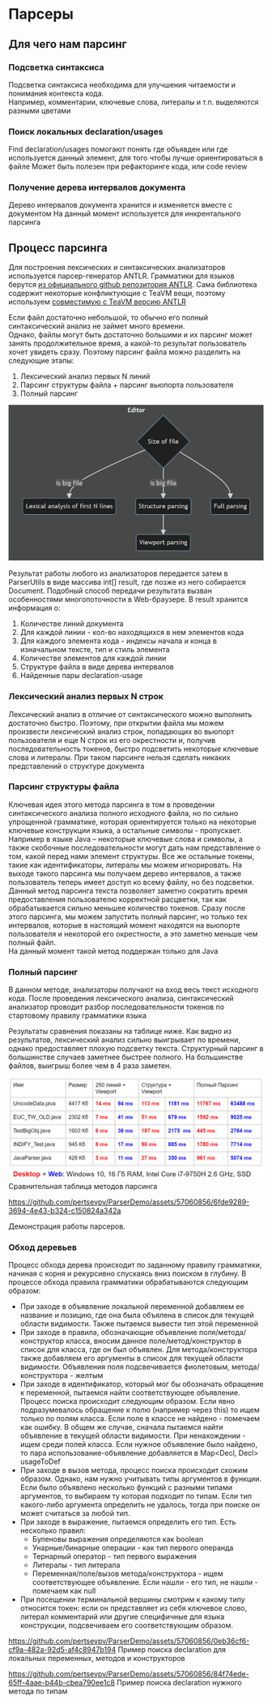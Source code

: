 # Парсеры

## Для чего нам парсинг

### Подсветка синтаксиса
Подсветка синтаксиса необходима для улучшения читаемости и понимания контекста кода.  
Например, комментарии, ключевые слова, литералы и т.п. выделяются разными цветами

### Поиск локальных declaration/usages
Find declaration/usages помогают понять где объявден или где используется данный элемент,
для того чтобы лучше ориентироваться в файле
Может быть полезен при рефакторинге кода, или code review

### Получение дерева интервалов документа
Дерево интервалов документа хранится и изменяется вместе с документом
На данный момент используется для инкрентального парсинга

## Процесс парсинга
Для построения лексических и синтаксических анализаторов используется парсер-генератор ANTLR. 
Грамматики для языков берутся [из официального github репозитория ANTLR](https://github.com/antlr/grammars-v4).
Сама библиотека содержит некоторые конфликтующие с TeaVM вещи, поэтому используем
[совместимую с TeaVM версию ANTLR](https://github.com/pertsevpv/antlr4-teavm-compatible)

Если файл достаточно небольшой, то обычно его полный синтаксический анализ не займет много времени.  
Однако, файлы могут быть достаточно большими и их парсинг может занять продолжительное время,
а какой-то результат пользователь хочет увидеть сразу.
Поэтому парсинг файла можно разделить на следующие этапы:


1. Лексический анализ первых N линий
2. Парсинг структуры файла + парсинг вьюпорта пользователя
3. Полный парсинг

![types.png](demo/types.png)


Результат работы любого из анализаторов передается затем в ParserUtils в виде массива int[] result,
где позже из него собирается Document.
Подобный способ передачи результата вызван особенностями многопоточности в Web-браузере.
В result хранится информация о:
1. Количестве линий документа
2. Для каждой линии - кол-во находящихся в нем элементов кода
3. Для каждого элемента кода - индексы начала и конца в изначальном тексте, тип и стиль элемента
4. Количестве элементов для каждой линии
5. Структуре файла в виде дерева интервалов
6. Найденные пары declaration-usage

### Лексический анализ первых N строк
Лексический анализ в отличие от синтаксического можно выполнить
достаточно быстро. Поэтому, при открытии файла мы можем произвести
лексический анализ строк, попадающих во вьюпорт пользователя и
еще N строк из его окрестности и, получив последовательность токенов, быстро
подсветить некоторые ключевые слова и литералы. При таком парсинге нельзя
сделать никаких представлений о структуре документа

###  Парсинг структуры файла 
Ключевая идея этого метода парсинга в том в проведении
синтаксического анализа полного исходного файла, но по сильно упрощенной
грамматике, которая ориентируется только на некоторые ключевые конструкции
языка, а остальные символы - пропускает. Например в языке Java – некоторые
ключевые слова и символы, а также скобочные последовательности могут дать
нам представление о том, какой перед нами элемент структуры. Все же
остальные токены, такие как идентификаторы, литералы мы можем
игнорировать. На выходе такого парсинга мы получаем дерево интервалов, а
также пользователь теперь имеет доступ ко всему файлу, но без подсветки.  
Данный метод парсинга текста позволяет заметно сократить время
предоставления пользователю корректной расцветки, так как обрабатывается
сильно меньшее количество токенов.
Сразу после этого парсинга, мы можем запустить полный парсинг, но
только тех интервалов, которые в настоящий момент находятся на вьюпорте
пользователя и некоторой его окрестности, а это заметно меньше чем полный
файл.  
На данный момент такой метод поддержан только для Java 

### Полный парсинг
В данном методе, анализаторы получают на вход весь текст исходного
кода. После проведения лексического анализа, синтаксический анализатор
проводит разбор последовательности токенов по стартовому правилу
грамматики языка

Результаты сравнения показаны на таблице ниже. Как видно из
результатов, лексический анализ сильно выигрывает по времени, однако
предоставляет плохую подсветку текста. Структурный парсинг в большинстве
случаев заметнее быстрее полного. На большинстве файлов, выигрыш более
чем в 4 раза заметен.


![parsers_times](demo/parsers_times.png) Сравнительная таблица методов парсинга  

https://github.com/pertsevpv/ParserDemo/assets/57060856/6fde9289-3694-4e43-b324-c150824a342a

Демонстрация работы парсеров.

### Обход деревьев

Процесс обхода дерева происходит по заданному правилу грамматики,
начиная с корня и рекурсивно спускаясь вниз поиском в глубину. В процессе
обхода правила грамматики обрабатываются следующим образом:
- При заходе в объявление локальной переменной добавляем ее название и позицию,
где она была объялена в список для текущей области видимости. Также пытаемся 
вывести тип этой переменной
- При заходе в правила, обозначающие объявление поля/метода/конструктор класса,
вносим данное поле/метод/конструктор в список для класса, где он был объявлен. Для
метода/конструктора также добавляем его аргументы в список для текущей области видимости.
Объявления поля подсвечивается фиолетовым, метода/конструктора - желтым
- При заходе в идентификатор, который мог бы обозначать обращение к переменной,
пытаемся найти соответствующее объявление.  Процесс поиска происходит
следующим образом. Если явно подразумевалось обращение к полю (например через this)
то ищем только по полям класса. Если поле в классе не найдено - помечаем как ошибку.
В общем же случае, сначала пытаемся найти объявление в текущей области видимости. При
ненахождении - ищем среди полей класса. Если нужное объявление было найдено, то пара
использование-объявление добавляется в Map<Decl, Decl> usageToDef
- При заходе в вызов метода, процесс поиска происходит схожим образом. Однако, нам нужно
учитывать типы аргументов в функции. Если было объявлено несколько функций с разными типами
аргументов, то выбираем ту которая подходит по типам. Если тип какого-либо аргумента
определить не удалось, тогда при поиске он может считаться за любой тип.
- При заходе в выражение, пытаемся определить его тип. Есть несколько правил:
  - Буленовы выражения определяются как boolean
  - Унарные/бинарные операции - как тип первого операнда
  - Тернарный оператор - тип первого выражения
  - Литералы - тип литерала
  - Переменная/поле/вызов метода/конструктора - ищем соответствующее объявление. Если нашли - его
  тип, не нашли - помечаем как null
- При посещении терминальной вершины смотрим к какому типу относится токен:
если он представляет из себя ключевое слово, литерал комментарий или другие
специфичные для языка конструкции, подсвечиваем его соответствующим образом.




https://github.com/pertsevpv/ParserDemo/assets/57060856/0eb36cf6-cf9a-482a-92d5-af4c8947b194
Пример поиска declaration для локальных переменных, методов и конструкторов



https://github.com/pertsevpv/ParserDemo/assets/57060856/84f74ede-65ff-4aae-b44b-cbea790ee1c8
Пример поиска declaration нужного метода по типам
